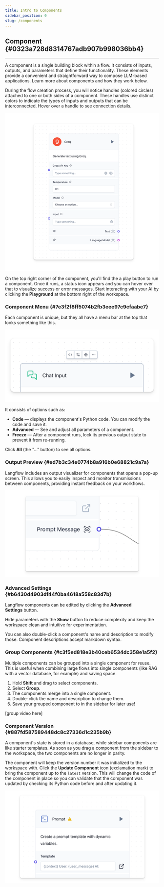```yaml
---
title: Intro to Components
sidebar_position: 0
slug: /components
---
```




## Component {#0323a728d8314767adb907b998036bb4}


---


A component is a single building block within a flow. It consists of inputs, outputs, and parameters that define their functionality. These elements provide a convenient and  straightforward way to compose LLM-based applications. Learn more about components and how they work below.


During the flow creation process, you will notice handles (colored circles) attached to one or both sides of a component. These handles use distinct colors to indicate the types of inputs and outputs that can be interconnected. Hover over a handle to see connection details.


![](./565424296.png)


On the top right corner of the component, you'll find the a play button to run a component. Once it runs, a status icon appears and you can hover over that to visualize success or error messages. Start interacting with your AI by clicking the **Playground** at the bottom right of the workspace.


### Component Menu {#7e3f2f8ff5074b2fb3eee97c9cfaabe7}


Each component is unique, but they all have a menu bar at the top that looks something like this.


![](./938852908.png)


It consists of options such as:

- **Code** — displays the component's Python code. You can modify the code and save it.
- **Advanced** — See and adjust all parameters of a component.
- **Freeze** — After a component runs, lock its previous output state to prevent it from re-running.

Click **All** (the "..." button) to see all options.


### Output Preview {#ed7b3c34e0774b8a916b0e68821c9a7a}


Langflow includes an output visualizer for components that opens a pop-up screen. This allows you to easily inspect and monitor transmissions between components, providing instant feedback on your workflows.


![](./987204819.png)


### Advanced Settings {#b6430d4903df44f0ba4618a558c83d7b}


Langflow components can be edited by clicking the **Advanced Settings** button.


Hide parameters with the **Show** button to reduce complexity and keep the workspace clean and intuitive for experimentation.


You can also double-click a component's name and description to modify those. Component descriptions accept markdown syntax.


### Group Components {#c3f5ed818e3b40ceb6534dc358e1a5f2}


Multiple components can be grouped into a single component for reuse. This is useful when combining large flows into single components (like RAG with a vector database, for example) and saving space.

1. Hold **Shift** and drag to select components.
2. Select **Group**.
3. The components merge into a single component.
4. Double-click the name and description to change them.
5. Save your grouped component to in the sidebar for later use!

[group video here]


### Component Version {#887fd587589448dc8c27336d1c235b9b}


A component's state is stored in a database, while sidebar components are like starter templates. As soon as you drag a component from the sidebar to the workspace, the two components are no longer in parity.


The component will keep the version number it was initialized to the workspace with. Click the **Update Component** icon (exclamation mark) to bring the component up to the `latest` version. This will change the code of the component in place so you can validate that the component was updated by checking its Python code before and after updating it.


![](./263391508.png)

